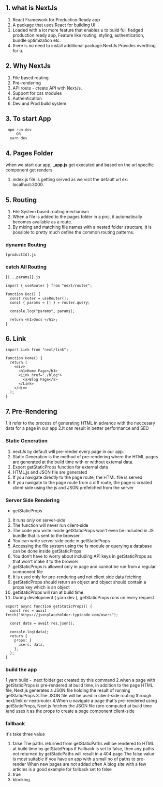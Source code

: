 ## 1. what is NextJs

1. React Framework for Production Ready app
2. A package that uses React for building UI
3. Loaded with a lot more feature that enables u to build full fledged production ready app,
   Feature like routing, styling, authentication, bundle optimization etc.
4. there is no need to install additional package.NextJs Provides everthing for u.

## 2. Why NextJs

1. File based routing
2. Pre-rendering
3. API route - create API with NextJs.
4. Support for css modules
5. Authentication
6. Dev and Prod build system

## 3. To start App

```
 npm run dev
     OR
  yarn dev
```

## 4. Pages Folder

when we start our app, <b>\_app.js </b> get executed and based on the url specific component get renders

1. index.js file is getting served as we visit the default url ex: localhost:3000.

## 5. Routing

1. File System based routing mechanism
2. When a file is added to the pages folder in a proj, it automatically becomes available as a route.
3. By mixing and matching file names with a nested folder structure, it is possible to pretty much
   define the common routing patterns.

### dynamic Routing

```
[productId].js
```

### catch All Routing

```
[[...params]].js
```

```
import { useRouter } from "next/router";

function Doc() {
  const router = useRouter();
  const { params = [] } = router.query;

  console.log("params", params);

  return <h1>Docs </h1>;
}

```

## 6. Link

```
import Link from "next/link";

function Home() {
  return (
    <div>
      <h1>Home Page</h1>
      <Link href="./blog">
        <a>Blog Page</a>
      </Link>
    </div>
  );
}
```

## 7. Pre-Rendering

1.It refer to the process of generating HTML in advance with the neccesary data for a page in our app 2.It can result in better performance and SEO

### Static Generation

1. nextJs by default will pre-render every page in our app.
2. Static Generation is the method of pre-rendering where the HTML pages are generated at the build time with or without external data.
3. Export getStaticProps function for external data
4. HTML,js and JSON file are generated
5. If you navigate directly to the page route, the HTML file is served
6. If you navigate to the page route from a diff route, the page is created client side using the
   js and JSON prefetched from the server

### Server Side Rendering

- getStaticProps

1. It runs only on server-side
2. The function will never run client-side
3. The code you write inside getStaticProps won't even be included in JS bundle that is sent to the browser
4. You can write server side code in getStaticProps
5. Accessing the file system using the fs module or querying a database can be done inside getStaticProps
6. You don't have to worry about including API keys in getStaticProps as that won't make it to the browser
7. getStaticProps is allowed only in page and cannot be run from a regular component file
8. It is used only for pre-rendering and not client side data fetching.
9. getStaticProps should return an object and object should contain a props key which is an object
10. getStaticProps will run at build time.
11. During development ( yarn dev ), getStaticProps runs on every request

```
export async function getStaticProps() {
  const res = await fetch("https://jsonplaceholder.typicode.com/users");

  const data = await res.json();

  console.log(data);
  return {
    props: {
      users: data,
    },
  };
}
```

### build the app

1.yarn build - .next folder get created by this command
2.when a page with getStaticProps is pre-rendered at build time, in addition to the page HTML file,
Next.js generates a JSON file holding the result of running getStaticProps
3.The JSON file will be used in client-side routing through next/link or next/router
4.When u navigate a page that's pre-rendered using getStaticProps, Next.js fetches the JSON file (pre-computed at build time )and uses it as the props to create a page component client-side

### fallback

It's take three value

1. false
   The paths returned from getStaticPaths will be rendered to HTML at build time by
   getStateProps
   if Fallback is set to false, then any paths not returned by getStaticPaths will result in a 404 page
   The false value is most suitable if you have an app with a small no of paths to pre-render
   When new pages are not added often
   A blog site with a few articles is a good example for fallback set to false
2. true
3. blocking
